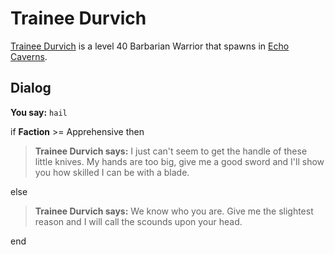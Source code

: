 # Trainee Durvich



[Trainee Durvich](/npc/153105) is a level 40 Barbarian Warrior that spawns in [Echo Caverns](/zone/153).



## Dialog

**You say:** `hail`



if **Faction** >= Apprehensive then



>**Trainee Durvich says:** I just can't seem to get the handle of these little knives.  My hands are too big, give me a good sword and I'll show you how skilled I can be with a blade.


else



>**Trainee Durvich says:** We know who you are.  Give me the slightest reason and I will call the scounds upon your head.

end